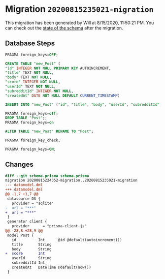 # Migration `20200815235021-migration`

This migration has been generated by Will at 8/15/2020, 11:50:21 PM.
You can check out the [state of the schema](./schema.prisma) after the migration.

## Database Steps

```sql
PRAGMA foreign_keys=OFF;

CREATE TABLE "new_Post" (
"id" INTEGER NOT NULL PRIMARY KEY AUTOINCREMENT,
"title" TEXT NOT NULL,
"body" TEXT NOT NULL,
"score" INTEGER NOT NULL,
"userId" TEXT NOT NULL,
"subredditId" INTEGER NOT NULL,
"createdAt" DATE NOT NULL DEFAULT CURRENT_TIMESTAMP)

INSERT INTO "new_Post" ("id", "title", "body", "userId", "subredditId", "createdAt") SELECT "id", "title", "body", "userId", "subredditId", "createdAt" FROM "Post"

PRAGMA foreign_keys=off;
DROP TABLE "Post";;
PRAGMA foreign_keys=on

ALTER TABLE "new_Post" RENAME TO "Post";

PRAGMA foreign_key_check;

PRAGMA foreign_keys=ON;
```

## Changes

```diff
diff --git schema.prisma schema.prisma
migration 20200815224352-migration..20200815235021-migration
--- datamodel.dml
+++ datamodel.dml
@@ -1,7 +1,7 @@
 datasource DS {
   provider = "sqlite"
-  url = "***"
+  url = "***"
 }
 generator client {
   provider      = "prisma-client-js"
@@ -28,8 +28,9 @@
 model Post {
   id          Int      @id @default(autoincrement())
   title       String
   body        String
+  score       Int
   userId      String
   subredditId Int
   createdAt   DateTime @default(now())
 }
```


